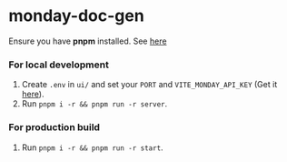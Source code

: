 # monday-doc-gen

Ensure you have **pnpm** installed. See [here](https://pnpm.io/installation)

### For local development
1. Create `.env` in `ui/` and set your `PORT` and `VITE_MONDAY_API_KEY` (Get it [here](https://bes1688.monday.com/apps/manage/tokens)).
1. Run `pnpm i -r && pnpm run -r server`.


### For production build
1. Run `pnpm i -r && pnpm run -r start`.